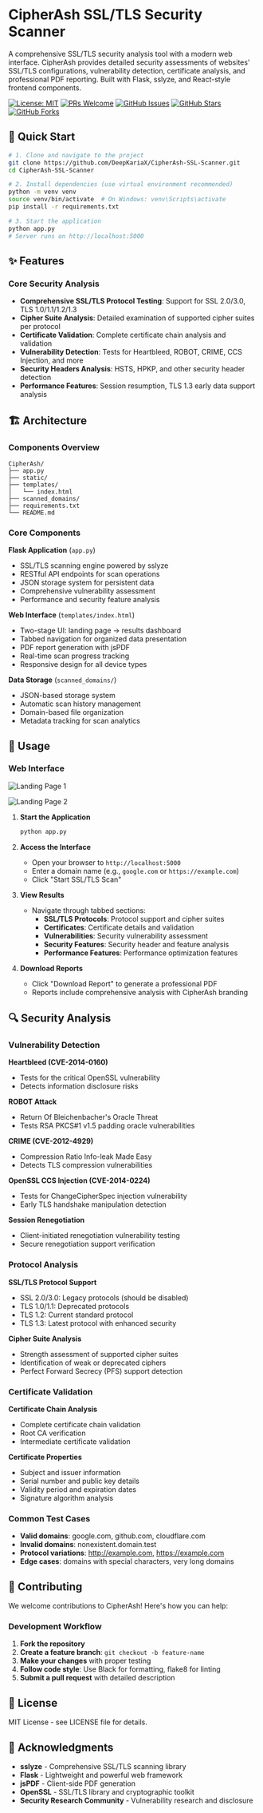# CipherAsh SSL/TLS Security Scanner

A comprehensive SSL/TLS security analysis tool with a modern web interface. CipherAsh provides detailed security assessments of websites' SSL/TLS configurations, vulnerability detection, certificate analysis, and professional PDF reporting. Built with Flask, sslyze, and React-style frontend components.

[![License: MIT](https://img.shields.io/badge/License-MIT-yellow.svg)](https://opensource.org/licenses/MIT)
[![PRs Welcome](https://img.shields.io/badge/PRs-welcome-brightgreen.svg)](https://github.com/DeepKariaX/CipherAsh-SSL-Scanner/pulls)
[![GitHub Issues](https://img.shields.io/github/issues/DeepKariaX/Analysis-Alpaca-Researcher)](https://github.com/DeepKariaX/CipherAsh-SSL-Scanner/issues)
[![GitHub Stars](https://img.shields.io/github/stars/DeepKariaX/Analysis-Alpaca-Researcher)](https://github.com/DeepKariaX/CipherAsh-SSL-Scanner/stargazers)
[![GitHub Forks](https://img.shields.io/github/forks/DeepKariaX/Analysis-Alpaca-Researcher)](https://github.com/DeepKariaX/CipherAsh-SSL-Scanner/network)


## 🚀 Quick Start

```bash
# 1. Clone and navigate to the project
git clone https://github.com/DeepKariaX/CipherAsh-SSL-Scanner.git
cd CipherAsh-SSL-Scanner

# 2. Install dependencies (use virtual environment recommended)
python -m venv venv
source venv/bin/activate  # On Windows: venv\Scripts\activate
pip install -r requirements.txt

# 3. Start the application
python app.py
# Server runs on http://localhost:5000
```

## ✨ Features

### Core Security Analysis

- **Comprehensive SSL/TLS Protocol Testing**: Support for SSL 2.0/3.0, TLS 1.0/1.1/1.2/1.3
- **Cipher Suite Analysis**: Detailed examination of supported cipher suites per protocol
- **Certificate Validation**: Complete certificate chain analysis and validation
- **Vulnerability Detection**: Tests for Heartbleed, ROBOT, CRIME, CCS Injection, and more
- **Security Headers Analysis**: HSTS, HPKP, and other security header detection
- **Performance Features**: Session resumption, TLS 1.3 early data support analysis

## 🏗 Architecture

### Components Overview

```
CipherAsh/
├── app.py
├── static/                 
├── templates/
│   └── index.html        
├── scanned_domains/       
├── requirements.txt      
└── README.md            
```

### Core Components

**Flask Application** (`app.py`)
- SSL/TLS scanning engine powered by sslyze
- RESTful API endpoints for scan operations
- JSON storage system for persistent data
- Comprehensive vulnerability assessment
- Performance and security feature analysis

**Web Interface** (`templates/index.html`)
- Two-stage UI: landing page → results dashboard
- Tabbed navigation for organized data presentation
- PDF report generation with jsPDF
- Real-time scan progress tracking
- Responsive design for all device types

**Data Storage** (`scanned_domains/`)
- JSON-based storage system
- Automatic scan history management
- Domain-based file organization
- Metadata tracking for scan analytics

## 🚀 Usage

### Web Interface

![Landing Page 1](./Media/1.png)

![Landing Page 2](./Media/2.png)

1. **Start the Application**
   ```bash
   python app.py
   ```

2. **Access the Interface**
   - Open your browser to `http://localhost:5000`
   - Enter a domain name (e.g., `google.com` or `https://example.com`)
   - Click "Start SSL/TLS Scan"

3. **View Results**
   - Navigate through tabbed sections:
     - **SSL/TLS Protocols**: Protocol support and cipher suites
     - **Certificates**: Certificate details and validation
     - **Vulnerabilities**: Security vulnerability assessment
     - **Security Features**: Security header and feature analysis
     - **Performance Features**: Performance optimization features

4. **Download Reports**
   - Click "Download Report" to generate a professional PDF
   - Reports include comprehensive analysis with CipherAsh branding


## 🔍 Security Analysis

### Vulnerability Detection

**Heartbleed (CVE-2014-0160)**
- Tests for the critical OpenSSL vulnerability
- Detects information disclosure risks

**ROBOT Attack**
- Return Of Bleichenbacher's Oracle Threat
- Tests RSA PKCS#1 v1.5 padding oracle vulnerabilities

**CRIME (CVE-2012-4929)**
- Compression Ratio Info-leak Made Easy
- Detects TLS compression vulnerabilities

**OpenSSL CCS Injection (CVE-2014-0224)**
- Tests for ChangeCipherSpec injection vulnerability
- Early TLS handshake manipulation detection

**Session Renegotiation**
- Client-initiated renegotiation vulnerability testing
- Secure renegotiation support verification

### Protocol Analysis

**SSL/TLS Protocol Support**
- SSL 2.0/3.0: Legacy protocols (should be disabled)
- TLS 1.0/1.1: Deprecated protocols
- TLS 1.2: Current standard protocol
- TLS 1.3: Latest protocol with enhanced security

**Cipher Suite Analysis**
- Strength assessment of supported cipher suites
- Identification of weak or deprecated ciphers
- Perfect Forward Secrecy (PFS) support detection

### Certificate Validation

**Certificate Chain Analysis**
- Complete certificate chain validation
- Root CA verification
- Intermediate certificate validation

**Certificate Properties**
- Subject and issuer information
- Serial number and public key details
- Validity period and expiration dates
- Signature algorithm analysis

### Common Test Cases

- **Valid domains**: google.com, github.com, cloudflare.com
- **Invalid domains**: nonexistent.domain.test
- **Protocol variations**: http://example.com, https://example.com
- **Edge cases**: domains with special characters, very long domains

## 🤝 Contributing

We welcome contributions to CipherAsh! Here's how you can help:

### Development Workflow

1. **Fork the repository**
2. **Create a feature branch**: `git checkout -b feature-name`
3. **Make your changes** with proper testing
4. **Follow code style**: Use Black for formatting, flake8 for linting
5. **Submit a pull request** with detailed description

## 📄 License

MIT License - see LICENSE file for details.

## 🙏 Acknowledgments

- **sslyze** - Comprehensive SSL/TLS scanning library
- **Flask** - Lightweight and powerful web framework
- **jsPDF** - Client-side PDF generation
- **OpenSSL** - SSL/TLS library and cryptographic toolkit
- **Security Research Community** - Vulnerability research and disclosure